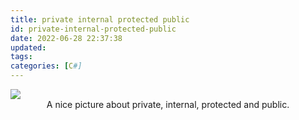 ```yaml
---
title: private internal protected public
id: private-internal-protected-public
date: 2022-06-28 22:37:38
updated:
tags:
categories: [C#]
---
```


<img src="https://raw.githubusercontent.com/gist/michail-peterlis/67ab9f81f16cd2fb074d8ea9c8008653/raw/1b41929acf1cab64b4cb386966659e079a9edef5/access_modifier.svg">

<center>A nice picture about private, internal, protected and public.</center>
